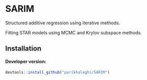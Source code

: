 # SARIM
Structured additive regression using iterative methods.

Fitting STAR models using MCMC and Krylov subspace methods.

## Installation

#### Developer version:

```r
devtools::install_github("parikhaleghi/SARIM")
```
